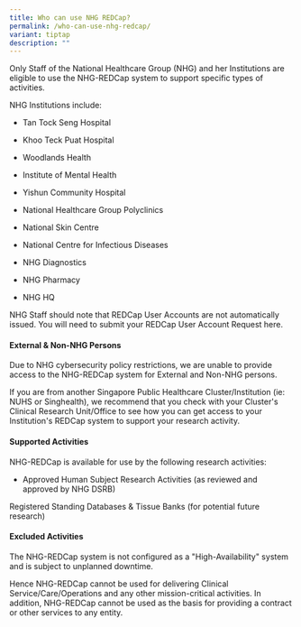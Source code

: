 ```yaml
---
title: Who can use NHG REDCap?
permalink: /who-can-use-nhg-redcap/
variant: tiptap
description: ""
---
```

<p>Only Staff of the National Healthcare Group (NHG) and her Institutions
are eligible to use the NHG-REDCap system to support specific types of
activities.&nbsp;</p>
<p>NHG Institutions include:</p>
<ul data-tight="true" class="tight">
<li>
<p>Tan Tock Seng Hospital</p>
</li>
<li>
<p>Khoo Teck Puat Hospital</p>
</li>
<li>
<p>Woodlands Health</p>
</li>
<li>
<p>Institute of Mental Health</p>
</li>
<li>
<p>Yishun Community Hospital</p>
</li>
<li>
<p>National Healthcare Group Polyclinics</p>
</li>
<li>
<p>National Skin Centre</p>
</li>
<li>
<p>National Centre for Infectious Diseases</p>
</li>
<li>
<p>NHG Diagnostics</p>
</li>
<li>
<p>NHG Pharmacy</p>
</li>
<li>
<p>NHG HQ</p>
</li>
</ul>
<p>NHG Staff should note that REDCap User Accounts are not automatically
issued. You will need to submit your REDCap User Account Request here.</p>
<p></p>
<h4><strong>External &amp; Non-NHG Persons</strong></h4>
<p>Due to NHG cybersecurity policy restrictions, we are unable to provide
access to the NHG-REDCap system for External and Non-NHG persons.</p>
<p>If you are from another Singapore Public Healthcare Cluster/Institution
(ie: NUHS or Singhealth), we recommend that you check with your Cluster's
Clinical Research Unit/Office to see how you can get access to your Institution's
REDCap system to support your research activity.</p>
<p></p>
<h4><strong>Supported Activities</strong></h4>
<p>NHG-REDCap is available for use by the following research activities:</p>
<ul data-tight="true" class="tight">
<li>
<p>Approved Human Subject Research Activities (as reviewed and approved by
NHG DSRB)</p>
</li>
</ul>
<p>Registered Standing Databases &amp; Tissue Banks (for potential future
research)
<br>
</p>
<h4><strong>Excluded Activities</strong></h4>
<p>The NHG-REDCap system is not configured as a "High-Availability" system
and is subject to unplanned downtime.</p>
<p>Hence NHG-REDCap cannot be used for delivering Clinical Service/Care/Operations
and any other mission-critical activities. In addition, NHG-REDCap cannot
be used as the basis for providing a contract or other services to any
entity.</p>
<p></p>
<p></p>